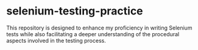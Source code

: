 # selenium-testing-practice
This repository is designed to enhance my proficiency in writing Selenium tests while also facilitating a deeper understanding of the procedural aspects involved in the testing process.
